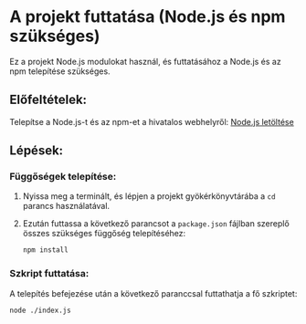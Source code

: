 # A projekt futtatása (Node.js és npm szükséges)

Ez a projekt Node.js modulokat használ, és futtatásához a Node.js és az npm telepítése szükséges.

## Előfeltételek:

Telepítse a Node.js-t és az npm-et a hivatalos webhelyről: [Node.js letöltése](https://nodejs.org/en/download)

## Lépések:

### Függőségek telepítése:

1. Nyissa meg a terminált, és lépjen a projekt gyökérkönyvtárába a `cd` parancs használatával.
2. Ezután futtassa a következő parancsot a `package.json` fájlban szereplő összes szükséges függőség telepítéséhez:

    ```bash
    npm install
    ```

### Szkript futtatása:

A telepítés befejezése után a következő paranccsal futtathatja a fő szkriptet:

```bash
node ./index.js
```
